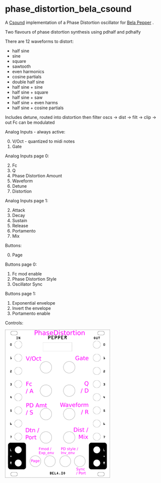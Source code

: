 # phase_distortion_bela_csound

A [Csound](https://csound.com) implementation of a Phase Distortion oscillator for [Bela Pepper](https://learn.bela.io/products/modular/pepper/) .

Two flavours of phase distortion synthesis using pdhalf and pdhalfy

There are 12 waveforms to distort:
  * half sine
  * sine
  * square
  * sawtooth
  * even harmonics
  * cosine partials
  * double half sine
  * half sine + sine
  * half sine + square
  * half sine + saw
  * half sine + even harms
  * half sine + cosine partials

Includes detune, routed into distortion then filter 
       	oscs -> dist -> filt -> clip -> out
Fc can be modulated

Analog Inputs - always active:

  0. V/Oct - quantized to midi notes  
  1. Gate

Analog Inputs page 0:  

  2. Fc 
  3. Q
  4. Phase Distortion Amount
  5. Waveform
  6. Detune
  7. Distortion

Analog Inputs page 1:  

  2. Attack 
  3. Decay
  4. Sustain
  5. Release
  6. Portamento
  7. Mix


Buttons:
  
  0. Page

Buttons page 0:  
  1. Fc mod enable
  2. Phase Distortion Style
  3. Oscillator Sync

Buttons page 1:  
  1. Exponential envelope
  2. Invert the envelope
  3. Portamento enable

Controls:  

![controls](https://github.com/jazamatronic/bela_pepper_patches/blob/main/phase_distortion_bela_csound/pd.png)

